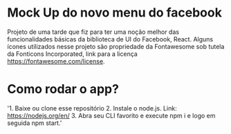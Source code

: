 # Mock Up do novo menu do facebook
Projeto de uma tarde que fiz para ter uma noção melhor das funcionalidades básicas da biblioteca de UI do Facebook, React. Alguns ícones utilizados nesse projeto são propriedade da Fontawesome sob tutela da Fonticons Incorporated, link para a licença https://fontawesome.com/license.

# Como rodar o app?
'1. Baixe ou clone esse repositório
2. Instale o node.js. Link: https://nodejs.org/en/
3. Abra seu CLI favorito e execute npm i e logo em seguida npm start.' 
